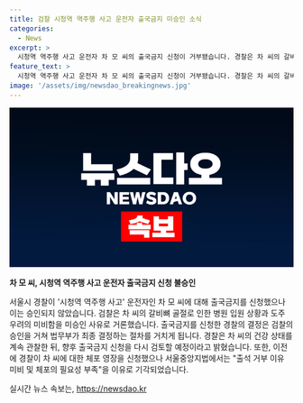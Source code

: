 ```yaml
---
title: 검찰 시청역 역주행 사고 운전자 출국금지 미승인 소식
categories:
  - News
excerpt: >
  시청역 역주행 사고 운전자 차 모 씨의 출국금지 신청이 거부됐습니다. 경찰은 차 씨의 갈비뼈 골절로 병원에 입원 중이라는 이유 등으로 출국 우려를 보기 어렵다고 판단한 것으로 알려졌습니다. 경찰은 차 씨의 건강 상태를 모니터링한 후 재신청 여부를 검토할 예정입니다. 이에 앞서 경찰이 체포 영장을 신청했지만 서울중앙지법이 기각한 바 있습니다.
feature_text: >
  시청역 역주행 사고 운전자 차 모 씨의 출국금지 신청이 거부됐습니다. 경찰은 차 씨의 갈비뼈 골절로 병원에 입원 중이라는 이유 등으로 출국 우려를 보기 어렵다고 판단한 것으로 알려졌습니다. 경찰은 차 씨의 건강 상태를 모니터링한 후 재신청 여부를 검토할 예정입니다. 이에 앞서 경찰이 체포 영장을 신청했지만 서울중앙지법이 기각한 바 있습니다.
image: '/assets/img/newsdao_breakingnews.jpg'
---
```


<p><img src="/assets/img/newsdao_breakingnews.jpg" alt="pcversion 속보" /></p>

<p><b>차 모 씨, 시청역 역주행 사고 운전자 출국금지 신청 불승인</b></p>

<p>서울시 경찰이 '시청역 역주행 사고' 운전자인 차 모 씨에 대해 출국금지를 신청했으나 이는 승인되지 않았습니다. 검찰은 차 씨의 갈비뼈 골절로 인한 병원 입원 상황과 도주 우려의 미비함을 미승인 사유로 거론했습니다. 출국금지를 신청한 경찰의 결정은 검찰의 승인을 거쳐 법무부가 최종 결정하는 절차를 거치게 됩니다. 경찰은 차 씨의 건강 상태를 계속 관찰한 뒤, 향후 출국금지 신청을 다시 검토할 예정이라고 밝혔습니다. 또한, 이전에 경찰이 차 씨에 대한 체포 영장을 신청했으나 서울중앙지법에서는 "출석 거부 이유 미비 및 체포의 필요성 부족"을 이유로 기각되었습니다.</p>
실시간 뉴스 속보는, <a href="https://newsdao.kr" rel="dofollow">https://newsdao.kr</a>


